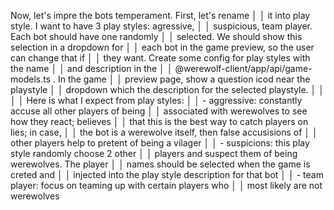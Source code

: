 Now, let's impre the bots temperament. First, let's rename    │
│   it into play style. I want to have 3 play styles: agressive,  │
│   suspicious, team player. Each bot should have one randomly    │
│   selected. We should show this selection in a dropdown for     │
│   each bot in the game preview, so the user can change that if  │
│   they want. Create some config for play styles with the name   │
│   and description in the                                        │
│   @werewolf-client/app/api/game-models.ts . In the game         │
│   preview page, show a question icod near the playstyle         │
│   dropdown which the description for the selected playstyle.    │
│                                                                 │
│   Here is what I expect from play styles:                       │
│   - aggressive: constantly accuse all other players of being    │
│   associated with werewolves  to see how they react; believes   │
│   that this is the best way to catch players on lies; in case,  │
│   the bot is a werewolve itself, then false accusisions of      │
│   other players help to pretent of being a vilager              │
│   - suspicions: this play style randomly choose 2 other         │
│   players and suspect them of being werewolves. The player      │
│   names should be selected when the game is creted and          │
│   injected into the play style description for that bot         │
│   - team player: focus on teaming up with certain players who   │
│   most likely are not werewolves 